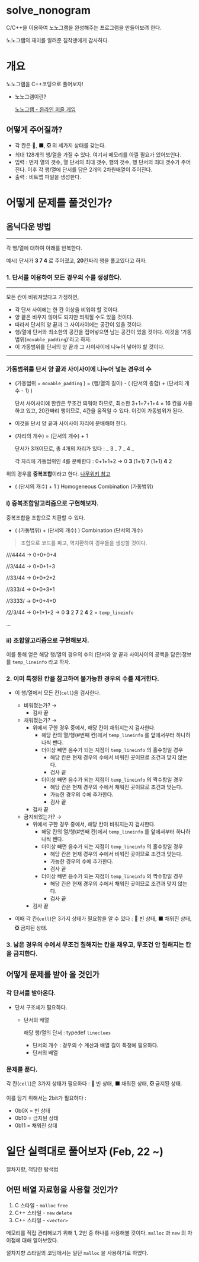 # solve_nonogram

C/C++을 이용하여 노노그램을 완성해주는 프로그램을 만들어보려 한다.

노노그램의 재미를 알려준 침착맨에게 감사하다. 

# 개요

노노그램을 C++코딩으로 풀어보자!

- 노노그램이란?
    
    [노노그램 - 온라인 퍼즐 게임](https://ko.puzzle-nonograms.com/)
    
## 어떻게 주어질까?

- 각 칸은 🔲, ⬛, ❎ 의 세가지 상태를 갖는다.
- 최대 128개의 행/열을 가질 수 있다. 여기서 메모리를 아낄 필요가 있어보인다.
- 입력 : 먼저 열의 갯수, 열 단서의 최대 갯수, 행의 갯수, 행 단서의 최대 갯수가 주어진다. 이후 각 행/열에 단서를 담은 2개의 2차원배열이 주어진다.
- 출력 : 비트맵 파일을 생성한다.

# 어떻게 문제를 풀것인가?

## 옴닉다운 방법

---

각 행/열에 대하여 아래를 반복한다.

예시) 단서가 **3 7 4** 로 주어졌고, **20**칸짜리 행을 풀고있다고 하자.

### 1. 단서를 이용하여 모든 경우의 수를 생성한다.

---

모든 칸이 비워져있다고 가정하면,

- 각 단서 사이에는 한 칸 이상을 비워야 할 것이다.
- 양 끝은 비우지 않아도 되지만 띄워질 수도 있을 것이다.
- 따라서 단서의 양 끝과 그 사이사이에는 공간이 있을 것이다.
- 행/열에 단서와 최소한의 공간을 집어넣으면 남는 공간이 있을 것이다. 이것을 ‘가동범위(`movable_padding`)’라고 하자.
- 이 가동범위를 단서의 양 끝과 그 사이사이에 나누어 넣어야 할 것이다.

---

### 가동범위를 단서 양 끝과 사이사이에 나누어 넣는 경우의 수

- (가동범위 = `movable_padding` ) = (행/열의 길이) - ( (단서의 총합) + (단서의 개수 - 1) )
    
    단서 사이사이에 한칸은 무조건 띄워야 하므로, 최소한 3+1+7+1+4 = 16 칸을 사용하고 있고, 20칸짜리 행이므로, 4칸을 움직일 수 있다. 이것이 가동범위가 된다.
    

- 이것을 단서 양 끝과 사이사이 자리에 분배해야 한다.
- (자리의 개수) = (단서의 개수) + 1
    
    단서가 3개이므로, 총 4개의 자리가 있다 : _ 3 _ 7 _ 4 _ 
    
    각 자리에 가동범위인 4를 분배한다 : 0+1+1+2 → 0 **3** (1+1) **7** (1+1) **4** 2 
    

위의 경우를 **중복조합**이라고 한다. [나무위키 참고](https://namu.wiki/w/%EC%A1%B0%ED%95%A9#s-2)

- ( (단서의 개수) + 1 ) Homogeneous Combination (가동범위)

### i) 중복조합알고리즘으로 구현해보자.

중복조합을 조합으로 치환할 수 있다.

- ( (가동범위) + (단서의 개수) ) Combination (단서의 개수)

> 조합으로 코드를 짜고, 역치환하여 경우들을 생성할 것이다.

///4444 → 0+0+0+4

//3/444 → 0+0+1+3

//33/44 → 0+0+2+2

//333/4 → 0+0+3+1

//3333/ → 0+0+4+0

/2/3/44 → 0+1+1+2 → 0 **3** 2 **7** 2 **4** 2 = `temp_lineinfo`

...

### ii) 조합알고리즘으로 구현해보자.

이를 통해 얻은 해당 행/열의 경우의 수의 (단서와 양 끝과 사이사이의 공백을 담은)정보를 `temp_lineinfo` 라고 하자.

### 2. 이미 특정된 칸을 참고하여 불가능한 경우의 수를 제거한다.

- 이 행/열에서 모든 칸(`cell`)을 검사한다.
    - 비워졌는가? →
        - 검사 끝
    - 채워졌는가? →
        - 위에서 구한 경우 중에서, 해당 칸이 채워지는지 검사한다.
            - 해당 칸의 열/행(#번째 칸)에서 `temp_lineinfo` 를 앞에서부터 하나하나씩 뺀다.
            - 더이상 빼면 음수가 되는 지점이 `temp_lineinfo` 의 홀수항일 경우
                - 해당 칸은 현재 경우의 수에서 비워진 곳이므로 조건과 맞지 않는다.
                - 검사 끝
            - 더이상 빼면 음수가 되는 지점이 `temp_lineinfo` 의 짝수항일 경우
                - 해당 칸은 현재 경우의 수에서 채워진 곳이므로 조건과 맞는다.
                - 가능한 경우의 수에 추가한다.
                - 검사 끝
        - 검사 끝
    - 금지되었는가? →
        - 위에서 구한 경우 중에서, 해당 칸이 비워지는지 검사한다.
            - 해당 칸의 열/행(#번째 칸)에서 `temp_lineinfo` 를 앞에서부터 하나하나씩 뺀다.
            - 더이상 빼면 음수가 되는 지점이 `temp_lineinfo` 의 홀수항일 경우
                - 해당 칸은 현재 경우의 수에서 비워진 곳이므로 조건과 맞는다.
                - 가능한 경우의 수에 추가한다.
                - 검사 끝
            - 더이상 빼면 음수가 되는 지점이 `temp_lineinfo` 의 짝수항일 경우
                - 해당 칸은 현재 경우의 수에서 채워진 곳이므로 조건과 맞지 않는다.
                - 검사 끝
        - 검사 끝

- 이때 각 칸(`cell`)은 3가지 상태가 필요함을 알 수 있다 : 🔲 빈 상태, ⬛ 채워진 상태, ❎ 금지된 상태.

### 3. 남은 경우의 수에서 무조건 칠해지는 칸을 채우고, 무조건 안 칠해지는 칸을 금지한다.

## 어떻게 문제를 받아 올 것인가

### 각 단서를 받아온다.

- 단서 구조체가 필요하다.
    - 단서의 배열
        
        해당 행/열의 단서 : typedef `lineclues`
        
        - 단서의 개수 : 경우의 수 계산과 배열 길이 특정에 필요하다.
        - 단서의 배열

### 문제를 푼다.

각 칸(`cell`)은 3가지 상태가 필요하다 : 🔲 빈 상태, ⬛ 채워진 상태, ❎ 금지된 상태.

이를 담기 위해서는 2bit가 필요하다 :

- 0b0X = 빈 상태
- 0b10 = 금지된 상태
- 0b11 = 채워진 상태

# 일단 실력대로 풀어보자 (Feb, 22 ~)

절차지향, 적당한 탐색법

## 어떤 배열 자료형을 사용할 것인가?

1. C 스타일 - `malloc` `free`
2. C++ 스타일 - `new` `delete`
3. C++ 스타일 - `<vector>`

메모리를 직접 관리해보기 위해 1, 2번 중 하나를 사용해볼 것이다. `malloc` 과 `new` 의 차이점에 대해 알아보았다.

절차지향 스타일의 코딩에서는 일단 `malloc` 을 사용하기로 하였다.
